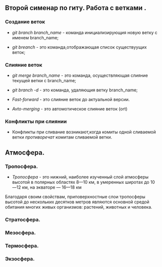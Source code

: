 ## Второй сименар по гиту. Работа с ветками .

### Создание веток 

* *git branch branch_name* - команда инициализирующия новую ветку с именем branch_name;

* *git breanch* - это команда,отображающая список существуущих веток;
### Слияние веток
* *git merge branch_name* - это команда, осуществляющая слияние текущей ветки с branch_name;
 
* *git branch -d* - это команда, удаляющия ветку branch_name;

* *Fast-forward* - это слияние  веток до актуальной версии.

* *Avto-merging* - это автомотическое слияние веток (ort) 

### Конфликты при слиянии

* Конфликты при сливание возникают,когда комиты одной сливаемой ветки *противоречат* комитам сливаемой ветки.


## Атмосфера.

### Тропосфера.

* *Тропосфера* - это нижний, наиболее изученный слой атмосферы высотой в полярных областях 8—10 км, в умеренных широтах до 10—12 км, на экваторе — 16—18 км

Благодаря своим свойствам, приповерхностные слои тропосферы высотой до нескольких десятков метров являются основной средой обитания многих живых организмов: растений, животных и человека.

### Стратосфера.

### Мезосфера.

### Термосфера.

### Экзосфера.